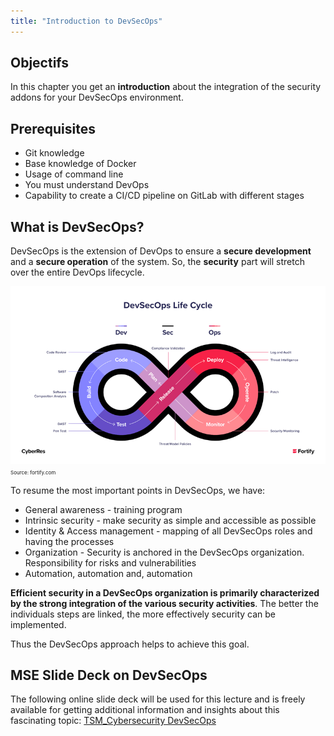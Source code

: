 ```yaml
---
title: "Introduction to DevSecOps"
---
```


## Objectifs

In this chapter you get an **introduction** about the integration of the security addons for your DevSecOps environment.

## Prerequisites

- Git knowledge
- Base knowledge of Docker
- Usage of command line
- You must understand DevOps
- Capability to create a CI/CD pipeline on GitLab with different stages

## What is DevSecOps?

DevSecOps is the extension of DevOps to ensure a **secure development** and a **secure operation** of the system. So, the **security** part will stretch over the entire DevOps lifecycle.

![](img/devsecops.png)
<span style="font-size: 0.5rem;">Source: fortify.com</span>

To resume the most important points in DevSecOps, we have:

- General awareness - training program
- Intrinsic security - make security as simple and accessible as possible
- Identity & Access management - mapping of all DevSecOps roles and having the processes
- Organization - Security is anchored in the DevSecOps organization. Responsibility for risks and vulnerabilities
- Automation, automation and, automation

**Efficient security in a DevSecOps organization is primarily characterized by the strong integration of the various security activities**. The better the individuals steps are linked, the more effectively security can be implemented. 

Thus the DevSecOps approach helps to achieve this goal.

## MSE Slide Deck on DevSecOps

The following online slide deck will be used for this lecture and is freely available for getting additional information and insights about this fascinating topic: [TSM_Cybersecurity DevSecOps](https://heia-fr-maeder.github.io/mse_cybersec/#/1)